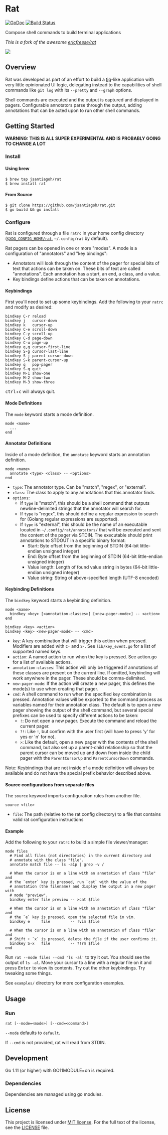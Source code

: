# Rat
[![GoDoc](https://godoc.org/github.com/jsantiagoh/rat?status.svg)](https://godoc.org/github.com/jsantiagoh/rat)
[![Build Status](https://travis-ci.org/jsantiagoh/rat.svg?branch=master)](https://travis-ci.org/jsantiagoh/rat)

Compose shell commands to build terminal applications 

_This is a fork of the awesome [ericfreese/rat](https://github.com/ericfreese/rat)_

![](demo.gif)

## Overview

Rat was developed as part of an effort to build a [tig](https://github.com/jonas/tig)-like application with very little opinionated UI logic, delegating instead to the capabilities of shell commands like `git log` with its `--pretty` and `--graph` options.

Shell commands are executed and the output is captured and displayed in pagers. Configurable annotators parse through the output, adding annotations that can be acted upon to run other shell commands.

## Getting Started

**WARNING: THIS IS ALL SUPER EXPERIMENTAL AND IS PROBABLY GOING TO CHANGE A LOT**

### Install

#### Using brew

```shell
$ brew tap jsantiagoh/rat
$ brew install rat
```

#### From Source
```shell
$ git clone https://github.com/jsantiagoh/rat.git
$ go build && go install
```

### Configure

Rat is configured through a file `ratrc` in your home config directory ([`$XDG_CONFIG_HOME/rat`](https://specifications.freedesktop.org/basedir-spec/latest), `~/.config/rat` by default).

Rat pagers can be opened in one or more "modes". A mode is a configuration of "annotators" and "key bindings":

- Annotators will look through the content of the pager for special bits of text that actions can be taken on. These bits of text are called "annotations". Each annotation has a start, an end, a class, and a value.
- Key bindings define actions that can be taken on annotations.

#### Keybindings

First you'll need to set up some keybindings. Add the following to your `ratrc` and modify as desired:

```shell
bindkey C-r reload
bindkey j   cursor-down
bindkey k   cursor-up
bindkey C-e scroll-down
bindkey C-y scroll-up
bindkey C-d page-down
bindkey C-u page-up
bindkey g,g cursor-first-line
bindkey S-g cursor-last-line
bindkey S-j parent-cursor-down
bindkey S-k parent-cursor-up
bindkey q   pop-pager
bindkey S-q quit
bindkey M-1 show-one
bindkey M-2 show-two
bindkey M-3 show-three
```

<kbd>ctrl</kbd>+<kbd>c</kbd> will always quit.

#### Mode Definitions

The `mode` keyword starts a mode definition.

```shell
mode <name>
  ...
end
```

#### Annotator Definitions

Inside of a mode definition, the `annotate` keyword starts an annotation definition.

```shell
mode <name>
  annotate <type> <class> -- <options>
end
```

- `type`: The annotator type. Can be "match", "regex", or "external".
- `class`: The class to apply to any annotations that this annotator finds.
- `options`:
    - If `type` is "match", this should be a shell command that outputs newline-delimited strings that the annotator will search for.
    - If `type` is "regex", this should define a regular expression to search for (Golang regular expressions are supported).
    - If `type` is "external", this should be the name of an executable located in `~/.config/rat/annotators/` that will be executed and sent the content of the pager via STDIN. The executable should print annotations to STDOUT in a specific binary format:
        - Start: Byte offset from the beginning of STDIN (64-bit little-endian unsigned integer)
        - End: Byte offset from the beginning of STDIN (64-bit little-endian unsigned integer)
        - Value length: Length of found value string in bytes (64-bit little-endian unsigned integer)
        - Value string: String of above-specified length (UTF-8 encoded)

#### Keybinding Definitions

The `bindkey` keyword starts a keybinding definition.

```shell
mode <name>
  bindkey <key> [<annotation-classes>] [<new-pager-mode>] -- <action>
end

bindkey <key> <action>
bindkey <key> <new-pager-mode> -- <cmd>
```

- `key`: A key combination that will trigger this action when pressed. Modifiers are added with `C-` and `S-`. See `lib/key_event.go` for a list of supported named keys.
- `action`: A named action to run when the key is pressed. See action.go for a list of available actions.
- `annotation-classes`: This action will only be triggered if annotations of these classes are present on the current line. If omitted, keybinding will work anywhere in the pager. These should be comma-delimited.
- `new-pager-mode`: If the action will create a new pager, this defines the mode(s) to use when creating that pager.
- `cmd`: A shell command to run when the specified key combination is pressed. Annotation values will be exported to the command process as variables named for their annotation class. The default is to open a new pager showing the output of the shell command, but several special prefixes can be used to specify different actions to be taken:
    - `!`: Do not open a new pager. Execute the command and reload the current pager.
    - `?!`: Like `!`, but confirm with the user first (will have to press 'y' for yes or 'n' for no).
    - `>`: Like the default, open a new pager with the contents of the shell command, but also set up a parent-child relationship so that the parent cursor can be moved up and down from inside the child pager with the `ParentCursorUp` and `ParentCursorDown` commands.

Note: Keybindings that are not inside of a mode definition will always be available and do not have the special prefix behavior described above.

#### Source configurations from separate files

The `source` keyword imports configuration rules from another file.

```shell
source <file>
```

- `file`: The path (relative to the rat config directory) to a file that contains valid rat configuration instructions

#### Example

Add the following to your `ratrc` to build a simple file viewer/manager:

```shell
mode files
  # Find all files (not directories) in the current directory and
  # annotate with the class "file".
  annotate match file -- ls -a1p | grep -v /

  # When the cursor is on a line with an annotation of class "file" and
  # the `enter` key is pressed, run `cat` with the value of the
  # annotation (the filename) and display the output in a new pager with
  # mode "preview". 
  bindkey enter file preview -- >cat $file

  # When the cursor is on a line with an annotation of class "file" and
  # the `e` key is pressed, open the selected file in vim.
  bindkey e     file         -- !vim $file

  # When the cursor is on a line with an annotation of class "file" and
  # Shift + `x` is pressed, delete the file if the user confirms it.
  bindkey S-x   file         -- ?!rm $file
end
```

Run `rat --mode files --cmd 'ls -al'` to try it out. You should see the output of `ls -al`. Move your cursor to a line with a regular file on it and press <kbd>Enter</kbd> to view its contents. Try out the other keybindings. Try tweaking some things.

See `examples/` directory for more configuration examples.

## Usage

### Run

``` shell
rat [--mode=<mode>] [--cmd=<command>]
```

`--mode` defaults to `default`.

If `--cmd` is not provided, rat will read from STDIN.

## Development

Go 1.11 (or higher) with GO11MODULE=on is required.

### Dependencies

Dependencies are managed using go modules.

## License

This project is licensed under [MIT license](http://opensource.org/licenses/MIT). For the full text of the license, see the [LICENSE](LICENSE) file.
